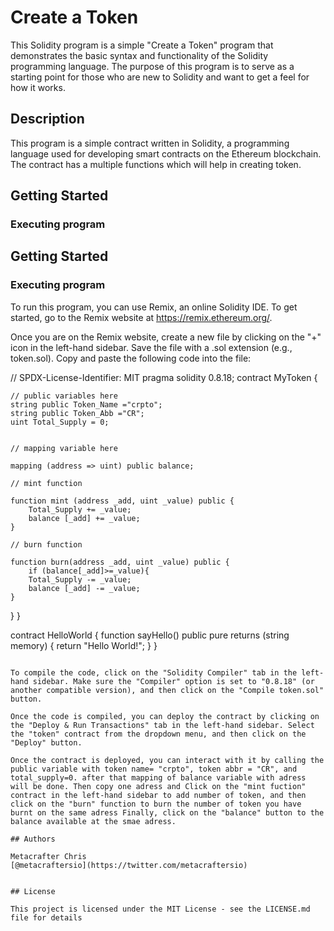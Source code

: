 # Create a Token

This Solidity program is a simple "Create a Token" program that demonstrates the basic syntax and functionality of the Solidity programming language. The purpose of this program is to serve as a starting point for those who are new to Solidity and want to get a feel for how it works.

## Description

This program is a simple contract written in Solidity, a programming language used for developing smart contracts on the Ethereum blockchain. The contract has a multiple functions which will help in creating token.

## Getting Started

### Executing program

## Getting Started

### Executing program

To run this program, you can use Remix, an online Solidity IDE. To get started, go to the Remix website at https://remix.ethereum.org/.

Once you are on the Remix website, create a new file by clicking on the "+" icon in the left-hand sidebar. Save the file with a .sol extension (e.g., token.sol). Copy and paste the following code into the file:

// SPDX-License-Identifier: MIT
pragma solidity 0.8.18;
contract MyToken {

    // public variables here
    string public Token_Name ="crpto";
    string public Token_Abb ="CR";
    uint Total_Supply = 0;


    // mapping variable here

    mapping (address => uint) public balance;

    // mint function

    function mint (address _add, uint _value) public {
        Total_Supply += _value;
        balance [_add] += _value;
    }

    // burn function
    
    function burn(address _add, uint _value) public {
        if (balance[_add]>=_value){
        Total_Supply -= _value;
        balance [_add] -= _value;
    }

}
}

contract HelloWorld {
    function sayHello() public pure returns (string memory) {
        return "Hello World!";
    }
}

```

To compile the code, click on the "Solidity Compiler" tab in the left-hand sidebar. Make sure the "Compiler" option is set to "0.8.18" (or another compatible version), and then click on the "Compile token.sol" button.

Once the code is compiled, you can deploy the contract by clicking on the "Deploy & Run Transactions" tab in the left-hand sidebar. Select the "token" contract from the dropdown menu, and then click on the "Deploy" button.

Once the contract is deployed, you can interact with it by calling the public variable with token name= "crpto", token abbr = "CR", and total_supply=0. after that mapping of balance variable with adress will be done. Then copy one adress and Click on the "mint fuction" contract in the left-hand sidebar to add number of token, and then click on the "burn" function to burn the number of token you have burnt on the same adress Finally, click on the "balance" button to the balance available at the smae adress.

## Authors

Metacrafter Chris  
[@metacraftersio](https://twitter.com/metacraftersio)


## License

This project is licensed under the MIT License - see the LICENSE.md file for details
